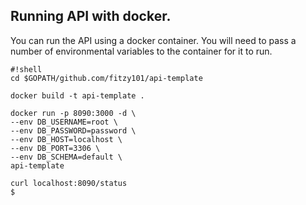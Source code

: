 ## Running API with docker.
You can run the API using a docker container. You will need to pass a number of environmental variables to the container for it to run.

```
#!shell
cd $GOPATH/github.com/fitzy101/api-template

docker build -t api-template .

docker run -p 8090:3000 -d \
--env DB_USERNAME=root \
--env DB_PASSWORD=password \
--env DB_HOST=localhost \
--env DB_PORT=3306 \
--env DB_SCHEMA=default \
api-template

curl localhost:8090/status
$ 
```

